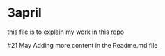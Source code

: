 # 3april
this file is to explain my work in this repo

#21 May
Adding more content in the Readme.md file
